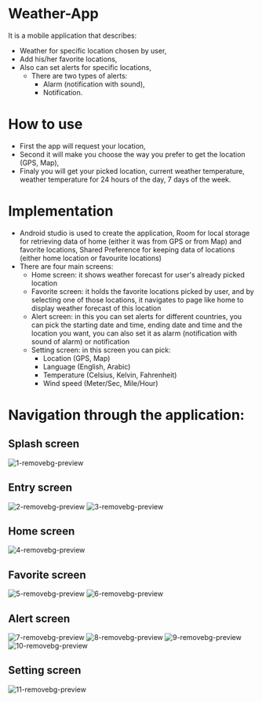 # Weather-App
It is a mobile application that describes:
+ Weather for specific location chosen by user,
+ Add his/her favorite locations,
+ Also can set alerts for specific locations,
  + There are two types of alerts:
      + Alarm (notification with sound),
      + Notification.

# How to use
+ First the app will request your location,
+ Second it will make you choose the way you prefer to get the location (GPS, Map),
+ Finaly you will get your picked location, current weather temperature, weather temperature for 24 hours of the day, 7 days of the week.

# Implementation
+ Android studio is used to create the application, Room for local storage for retrieving data of home (either it was from GPS or from Map) and favorite locations, Shared Preference for keeping data of locations (either home location or favourite locations)
+ There are four main screens:
  + Home screen: it shows weather forecast for user's already picked location
  + Favorite screen: it holds the favorite locations picked by user, and by selecting one of those locations, it navigates to page like home to display weather forecast of this location
  + Alert screen: in this you can set alerts for different countries, you can pick the starting date and time, ending date and time and the location you want, you can also set it as alarm (notification with sound of alarm) or notification
  + Setting screen: in this screen you can pick:
    + Location (GPS, Map)
    + Language (English, Arabic)
    + Temperature (Celsius, Kelvin, Fahrenheit)
    + Wind speed (Meter/Sec, Mile/Hour)

# Navigation through the application:
## Splash screen
![1-removebg-preview](https://user-images.githubusercontent.com/92337458/229962752-07a2f561-0f6f-43e8-85ee-f89a239d6895.png)

## Entry screen
![2-removebg-preview](https://user-images.githubusercontent.com/92337458/229962820-500d2088-cac6-483d-9d77-068d96bffec0.png)
![3-removebg-preview](https://user-images.githubusercontent.com/92337458/229962893-900342a4-8d78-4177-95f2-77748f8ae191.png)

## Home screen
![4-removebg-preview](https://user-images.githubusercontent.com/92337458/229962946-58f264c2-2ede-45e3-8d5e-cbd1f32249f0.png)

## Favorite screen
![5-removebg-preview](https://user-images.githubusercontent.com/92337458/229963154-e95000f6-d877-4110-98cc-fa31a124966a.png)
![6-removebg-preview](https://user-images.githubusercontent.com/92337458/229963266-223e7ecd-afd0-4746-a5cf-dc68f3c75109.png)

## Alert screen
![7-removebg-preview](https://user-images.githubusercontent.com/92337458/229963321-609d13be-b68c-42ee-a90e-e1f47116dd5d.png)
![8-removebg-preview](https://user-images.githubusercontent.com/92337458/229963357-462ffaa1-9e16-42a6-8128-fd8556276506.png)
![9-removebg-preview](https://user-images.githubusercontent.com/92337458/229963404-ccf202c9-348d-4aac-84fc-73599075713c.png)
![10-removebg-preview](https://user-images.githubusercontent.com/92337458/229963437-7d289058-790a-4bf2-887c-e11904f66e70.png)

## Setting screen
![11-removebg-preview](https://user-images.githubusercontent.com/92337458/229963476-7d435081-f9f3-43d9-b37e-0cf5a20b2cd2.png)
